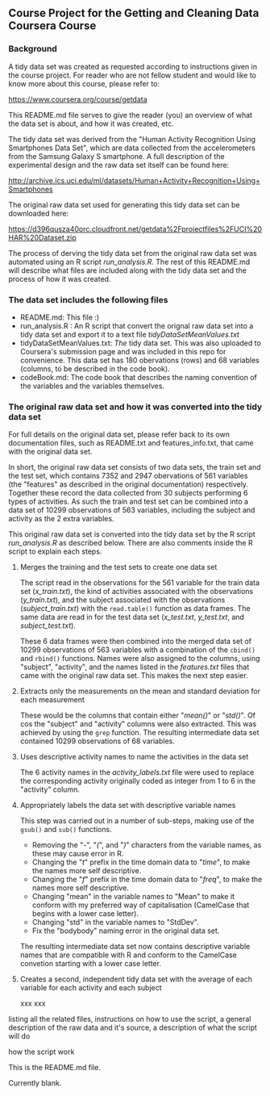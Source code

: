## Course Project for the Getting and Cleaning Data Coursera Course

### Background

A tidy data set was created as requested according to instructions given in the course project. For reader who are not fellow student and would like to know more about this course, please refer to:

https://www.coursera.org/course/getdata

This README.md file serves to give the reader (you) an overview of what the data set is about, and how it was created, etc.

The tidy data set was derived from the "Human Activity Recognition Using Smartphones Data Set", which are data collected from the accelerometers from the Samsung Galaxy S smartphone. A full description of the experimental design and the raw data set itself can be found here:

http://archive.ics.uci.edu/ml/datasets/Human+Activity+Recognition+Using+Smartphones

The original raw data set used for generating this tidy data set can be downloaded here:

https://d396qusza40orc.cloudfront.net/getdata%2Fprojectfiles%2FUCI%20HAR%20Dataset.zip

The process of derving the tidy data set from the original raw data set was automated using an R script *run_analysis.R*. The rest of this README.md will describe what files are included along with the tidy data set and the process of how it was created.

### The data set includes the following files

- README.md: This file :)
- run_analysis.R : An R script that convert the orignal raw data set into a tidy data set and export it to a text file *tidyDataSetMeanValues.txt*
- tidyDataSetMeanValues.txt: *The* tidy data set. This was also uploaded to Coursera's submission page and was included in this repo for convenience. This data set has 180 obervations (rows) and 68 variables (columns, to be described in the code book).
- codeBook.md: The code book that describes the naming convention of the variables and the variables themselves.
 
### The original raw data set and how it was converted into the tidy data set

For full details on the original data set, please refer back to its own documentation files, such as README.txt and features_info.txt, that came with the original data set.

In short, the original raw data set consists of two data sets, the train set and the test set, which contains 7352 and 2947 obervations of 561 variables (the "features" as described in the original documentation) respectively. Together these record the data collected from 30 subjects performing 6 types of activities. As such the train and test set can be combined into a data set of 10299 observations of 563 variables, including the subject and activity as the 2 extra variables.

This original raw data set is converted into the tidy data set by the R script *run_analysis.R* as described below. There are also comments inside the R script to explain each steps.

1. Merges the training and the test sets to create one data set

    The script read in the observations for the 561 variable for the train data set (*x_train.txt*), the kind of activities associated with the observations (*y_train.txt*), and the subject associated with the observations (*subject_train.txt*) with the `read.table()` function as data frames. The same data are read in for the test data set (*x_test.txt*, *y_test.txt*, and *subject_test.txt*).

    These 6 data frames were then combined into the merged data set of 10299 observations of 563 variables with a combination of the `cbind()` and `rbind()` functions. Names were also assigned to the columns, using "subject", "activity", and the names listed in the *features.txt* files that came with the original raw data set. This makes the next step easier.

2. Extracts only the measurements on the mean and standard deviation for each measurement

    These would be the columns that contain either "*mean()*" or "*std()*". Of cos the "subject" and "activity" columns were also extracted. This was achieved by using the `grep` function. The resulting intermediate data set contained 10299 observations of 68 variables.

3. Uses descriptive activity names to name the activities in the data set

    The 6 activity names in the *activity_labels.txt* file were used to replace the corresponding activity originally coded as integer from 1 to 6 in the "activity" column.

4. Appropriately labels the data set with descriptive variable names

    This step was carried out in a number of sub-steps, making use of the `gsub()` and `sub()` functions.

    - Removing the "*-*", "*(*", and "*)*" characters from the variable names, as these may cause error in R.
    - Changing the "*t*" prefix in the time domain data to "*time*", to make the names more self descriptive.
    - Changing the "*f*" prefix in the time domain data to "*freq*", to make the names more self descriptive.
    - Changing "mean" in the variable names to "Mean" to make it conform with my preferred way of capitalisation (CamelCase that begins with a lower case letter).
    - Changing "std" in the variable names to "StdDev".
    - Fix the "bodybody" naming error in the original data set.


    The resulting intermediate data set now contains descriptive variable names that are compatible with R and conform to the CamelCase convetion starting with a lower case letter.


5. Creates a second, independent tidy data set with the average of each variable for each activity and each subject

    xxx xxx


listing all the related files, 
instructions on how to use the script, 
a general description of the raw data and it's source, 
a description of what the script will do



how the script work


This is the README.md file.

Currently blank.
